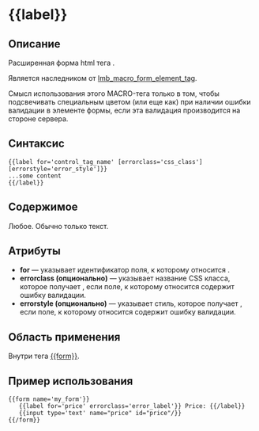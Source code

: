 # {{label}}
## Описание
Расширенная форма html тега <label>.

Является наследником от [lmb_macro_form_element_tag](./lmb_macro_form_element_tag.md).

Смысл использования этого MACRO-тега только в том, чтобы подсвечивать <label> специальным цветом (или еще как) при наличии ошибки валидации в элементе формы, если эта валидация производится на стороне сервера.

## Синтаксис

    {{label for='control_tag_name' [errorclass='css_class'] [errorstyle='error_style']}}
    ...some content
    {{/label}}

## Содержимое
Любое. Обычно только текст.

## Атрибуты
* **for** — указывает идентификатор поля, к которому относится <label>.
* **errorclass (опционально)** — указывает название CSS класса, которое получает <label>, если поле, к которому <label> относится содержит ошибку валидации.
* **errorstyle (опционально)** — указывает стиль, которое получает <label>, если поле, к которому <label> относится содержит ошибку валидации.

## Область применения
Внутри тега [{{form}}](./form_tag.md).

## Пример использования

    {{form name='my_form'}}
       {{label for='price' errorclass='error_label'}} Price: {{/label}}
       {{input type='text' name="price" id="price"/}}
    {{/form}}
